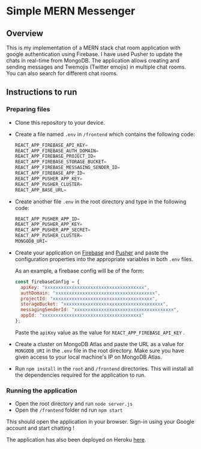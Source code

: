 # Simple MERN Messenger

## Overview

This is my implementation of a MERN stack chat room application with google authentication using  Firebase. I have used Pusher to update the chats in real-time from MongoDB. The application allows creating and sending messages and Twemojis (Twitter emojis) in multiple chat rooms. You can also search for different chat rooms.

## Instructions to run

### Preparing files

- Clone this repository to your device.
- Create a file named `.env` in `/frontend` which contains the following code:

    ```jsx
    REACT_APP_FIREBASE_API_KEY=
    REACT_APP_FIREBASE_AUTH_DOMAIN=
    REACT_APP_FIREBASE_PROJECT_ID=
    REACT_APP_FIREBASE_STORAGE_BUCKET=
    REACT_APP_FIREBASE_MESSAGING_SENDER_ID=
    REACT_APP_FIREBASE_APP_ID=
    REACT_APP_PUSHER_APP_KEY=
    REACT_APP_PUSHER_CLUSTER=
    REACT_APP_BASE_URL=
    ```

- Create another file `.env` in the root directory and type in the following code:

    ```jsx
    REACT_APP_PUSHER_APP_ID=
    REACT_APP_PUSHER_APP_KEY=
    REACT_APP_PUSHER_APP_SECRET=
    REACT_APP_PUSHER_CLUSTER=
    MONGODB_URI=
    ```

- Create your application on [Firebase](https://firebase.google.com/) and [Pusher](https://pusher.com/) and paste the configuration properties into the appropriate variables in both `.env` files.

    As an example, a firebase config will be of the form:

    ```jsx
    const firebaseConfig = {
      apiKey: "xxxxxxxxxxxxxxxxxxxxxxxxxxxxxxxxxxxxx",
      authDomain: "xxxxxxxxxxxxxxxxxxxxxxxxxxxxxxxxxxxxx",
      projectId: "xxxxxxxxxxxxxxxxxxxxxxxxxxxxxxxxxxxxx",
      storageBucket: "xxxxxxxxxxxxxxxxxxxxxxxxxxxxxxxxxxxxx",
      messagingSenderId: "xxxxxxxxxxxxxxxxxxxxxxxxxxxxxxxxxxxxx",
      appId: "xxxxxxxxxxxxxxxxxxxxxxxxxxxxxxxxxxxxx"
    };
    ```

    Paste the `apiKey` value as the value for `REACT_APP_FIREBASE_API_KEY` .

- Create a cluster on MongoDB Atlas and paste the URL as a value for `MONGODB_URI` in the `.env` file in the root directory. Make sure you have given access to your local machine's IP on MongoDB Atlas.
- Run `npm install` in the `root` and `/frontend` directories. This will install all the dependencies required for the application to run.

### Running the application

- Open the root directory and run `node server.js`
- Open the `/frontend` folder nd run `npm start`

This should open the application in your browser. Sign-in using your Google account and start chatting !

The application has also been deployed on Heroku [here](https://simple-mern-messenger.herokuapp.com).